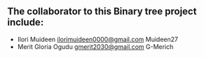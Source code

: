 ## The collaborator to this Binary tree project include:

* Ilori Muideen <ilorimuideen0000@gmail.com> Muideen27
* Merit Gloria Ogudu <gmerit2030@gmail.com> G-Merich
